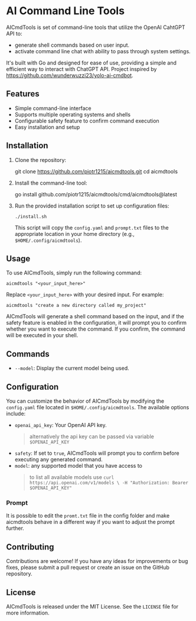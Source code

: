 # AI Command Line Tools

AICmdTools is set of command-line tools that utilize the OpenAI CahtGPT API to:

- generate shell commands based on user input.
- activate command line chat with ability to pass through system settings.

It's built with Go and designed for ease of use,
providing a simple and efficient way to interact with ChatGPT API. Project
inspired by https://github.com/wunderwuzzi23/yolo-ai-cmdbot.

## Features

- Simple command-line interface
- Supports multiple operating systems and shells
- Configurable safety feature to confirm command execution
- Easy installation and setup

## Installation

1.  Clone the repository:

    git clone https://github.com/piotr1215/aicmdtools.git
    cd aicmdtools

2.  Install the command-line tool:

    go install github.com/piotr1215/aicmdtools/cmd/aicmdtools@latest

3.  Run the provided installation script to set up configuration files:

        ./install.sh

    This script will copy the `config.yaml` and `prompt.txt` files to the appropriate location in your home directory (e.g., `$HOME/.config/aicmdtools`).

## Usage

To use AICmdTools, simply run the following command:

    aicmdtools "<your_input_here>"

Replace `<your_input_here>` with your desired input. For example:

    aicmdtools "create a new directory called my_project"

AICmdTools will generate a shell command based on the input, and if the safety feature is enabled in the configuration, it will prompt you to confirm whether you want to execute the command. If you confirm, the command will be executed in your shell.

## Commands

- `--model`: Display the current model being used.

## Configuration

You can customize the behavior of AICmdTools by modifying the `config.yaml` file located in `$HOME/.config/aicmdtools`. The available options include:

- `openai_api_key`: Your OpenAI API key.
  > alternatively the api key can be passed via variable `$OPENAI_API_KEY`
- `safety`: If set to `true`, AICmdTools will prompt you to confirm before executing any generated command.
- `model`: any supported model that you have access to
  > to list all available models use `curl https://api.openai.com/v1/models \
-H "Authorization: Bearer $OPENAI_API_KEY"`

### Prompt

It is possible to edit the `promt.txt` file in the config folder and make aicmdtools
behave in a different way if you want to adjust the prompt further.

## Contributing

Contributions are welcome! If you have any ideas for improvements or bug fixes, please submit a pull request or create an issue on the GitHub repository.

## License

AICmdTools is released under the MIT License. See the `LICENSE` file for more information.
